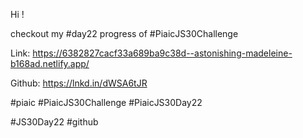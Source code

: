 Hi !



checkout my #day22 progress of #PiaicJS30Challenge



Link: https://6382827cacf33a689ba9c38d--astonishing-madeleine-b168ad.netlify.app/

Github: https://lnkd.in/dWSA6tJR



#piaic #PiaicJS30Challenge #PiaicJS30Day22



#JS30Day22 #github
